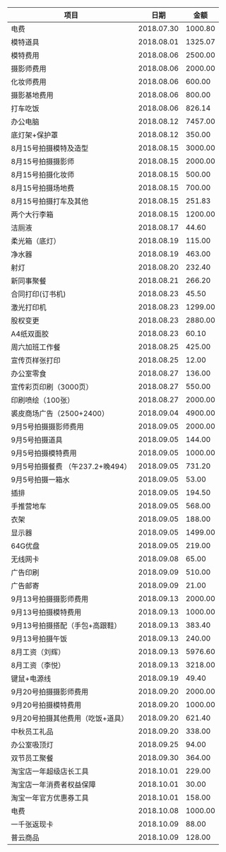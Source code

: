 | **项目**                                   | **日期**   | **金额** |
| ------------------------------------------ | ---------- | -------- |
| 电费                                       | 2018.07.30 | 1000.80  |
| 模特道具                                   | 2018.08.01 | 1325.07  |
| 模特费用                                   | 2018.08.06 | 2500.00  |
| 摄影师费用                                 | 2018.08.06 | 2000.00  |
| 化妆师费用                                 | 2018.08.06 | 600.00   |
| 摄影基地费用                               | 2018.08.06 | 800.00   |
| 打车吃饭                                   | 2018.08.06 | 826.14   |
| 办公电脑                                   | 2018.08.12 | 7457.00  |
| 底灯架+保护罩                              | 2018.08.12 | 350.00   |
| 8月15号拍摄模特及造型                      | 2018.08.15 | 3000.00  |
| 8月15号拍摄摄影师                          | 2018.08.15 | 2000.00  |
| 8月15号拍摄化妆师                          | 2018.08.15 | 500.00   |
| 8月15号拍摄场地费                          | 2018.08.15 | 700.00   |
| 8月15号拍摄打车及其他                      | 2018.08.15 | 251.83   |
| 两个大行李箱                               | 2018.08.15 | 1200.00  |
| 洁厕液                                     | 2018.08.17 | 44.60    |
| 柔光箱（底灯）                             | 2018.08.19 | 115.00   |
| 净水器                                     | 2018.08.19 | 463.00   |
| 射灯                                       | 2018.08.20 | 232.40   |
| 新同事聚餐                                 | 2018.08.21 | 266.20   |
| 合同打印(订书机)                           | 2018.08.23 | 45.50    |
| 激光打印机                                 | 2018.08.23 | 1299.00  |
| 股权变更                                   | 2018.08.23 | 2880.00  |
| A4纸双面胶                                 | 2018.08.23 | 60.10    |
| 周六加班工作餐                             | 2018.08.25 | 425.00   |
| 宣传页样张打印                             | 2018.08.25 | 12.00    |
| 办公室零食                                 | 2018.08.27 | 136.00   |
| 宣传彩页印刷（3000页）                     | 2018.08.27 | 550.00   |
| 印刷喷绘（100张）                          | 2018.08.27 | 2000.00  |
| 裘皮商场广告（2500+2400）                  | 2018.09.04 | 4900.00  |
| 9月5号拍摄摄影师费用                       | 2018.09.05 | 2000.00  |
| 9月5号拍摄道具                             | 2018.09.05 | 144.00   |
| 9月5号拍摄模特费用                         | 2018.09.05 | 1000.00  |
| 9月5号拍摄餐费           （午237.2+晚494） | 2018.09.05 | 731.20   |
| 9月5号拍摄一箱水                           | 2018.09.05 | 53.00    |
| 插排                                       | 2018.09.05 | 194.50   |
| 手推营地车                                 | 2018.09.05 | 568.00   |
| 衣架                                       | 2018.09.05 | 188.00   |
| 显示器                                     | 2018.09.05 | 1499.00  |
| 64G优盘                                    | 2018.09.05 | 219.00   |
| 无线网卡                                   | 2018.09.08 | 65.00    |
| 广告印刷                                   | 2018.09.09 | 510.00   |
| 广告邮寄                                   | 2018.09.09 | 21.00    |
| 9月13号拍摄摄影师费用                      | 2018.09.13 | 2000.00  |
| 9月13号拍摄模特费用                        | 2018.09.13 | 1000.00  |
| 9月13号拍摄搭配（手包+高跟鞋）             | 2018.09.13 | 383.40   |
| 9月13号拍摄午饭                            | 2018.09.13 | 240.00   |
| 8月工资（刘辉）                            | 2018.09.13 | 5976.60  |
| 8月工资（李悦）                            | 2018.09.13 | 3218.00  |
| 键鼠+电源线                                | 2018.09.19 | 49.40    |
| 9月20号拍摄摄影师费用                      | 2018.09.20 | 2000.00  |
| 9月20号拍摄模特费用                        | 2018.09.20 | 1000.00  |
| 9月20号拍摄其他费用（吃饭+道具）           | 2018.09.20 | 621.40   |
| 中秋员工礼品                               | 2018.09.20 | 338.00   |
| 办公室吸顶灯                               | 2018.09.25 | 94.00    |
| 双节员工聚餐                               | 2018.09.30 | 364.00   |
| 淘宝店一年超级店长工具                     | 2018.10.01 | 229.00   |
| 淘宝店一年消费者权益保障                   | 2018.10.01 | 30.00    |
| 淘宝一年官方优惠券工具                     | 2018.10.01 | 158.00   |
| 电费                                       | 2018.10.08 | 1000.00  |
| 一千张返现卡                               | 2018.10.09 | 88.00    |
| 普云商品                                   | 2018.10.09 | 128.00   |
